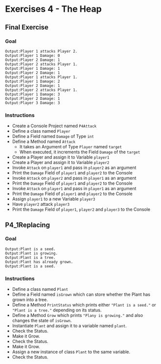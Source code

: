 # Exercises 4 - The Heap

## Final Exercise

### Goal
```
Output:Player 1 attacks Player 2.
Output:Player 1 Damage: 0
Output:Player 2 Damage: 1
Output:Player 2 attacks Player 1.
Output:Player 1 Damage: 1
Output:Player 2 Damage: 1
Output:Player 1 attacks Player 1.
Output:Player 1 Damage: 2
Output:Player 2 Damage: 1
Output:Player 2 attacks Player 1.
Output:Player 1 Damage: 3
Output:Player 2 Damage: 1
Output:Player 3 Damage: 3
```

### Instructions
- Create a Console Project named `P4Attack`
- Define a class named `Player`
- Define a Field named `Damage` of Type `int`
- Define a Method named `Attack`
  - It takes an Argument of Type `Player` named `target`
  - When executed, it increments the Field `Damage` of the `target`
- Create a Player and assign it to Variable `player1`
- Create a Player and assign it to Variable `player2`
- Invoke `Attack` on `player1` and pass in `player2` as an argument
- Print the `Damage` Field of `player1` and `player2` to the Console
- Invoke `Attack` on `player2` and pass in `player1` as an argument
- Print the `Damage` Field of `player1` and `player2` to the Console
- Invoke `Attack` on `player1` and pass in `player1` as an argument
- Print the `Damage` Field of `player1` and `player2` to the Console
- Assign `player1` to a new Variable `player3`
- Have `player2` attack `player3`
- Print the `Damage` Field of `player1`, `player2` and `player3` to the Console

## P4_1Replacing

### Goal
```
Output:Plant is a seed.
Output:Plant is growing.
Output:Plant is a tree.
Output:Plant has already grown.
Output:Plant is a seed.
```

### Instructions
- Define a class named `Plant`
- Define a Field named `isGrown` which can store whether the Plant has grown into a tree.
- Define a Method `PrintStatus` which prints either `"Plant is a seed."` or `"Plant is a tree."` depending on its status.
- Define a Method `Grow` which prints `"Plany is growing."` and also changes the state of `isGrown`.
- Instantiate `Plant` and assign it to a variable named `plant`.
- Check the Status.
- Make it Grow.
- Check the Status.
- Make it Grow.
- Assign a new instance of class `Plant` to the same variable.
- Check the Status.